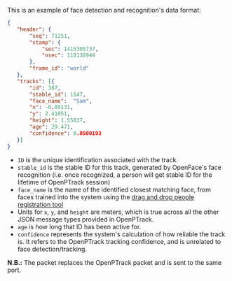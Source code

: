 This is an example of face detection and recognition's data format:

```json 
{
   "header": {
       "seq": 71251,
       "stamp": {
           "sec": 1415305737,
           "nsec": 110138944
       },
       "frame_id": "world"
   },
   "tracks": [{
       "id": 387,
       "stable_id": 1147,
       "face_name":  "Sam",
       "x": -0.89131,
       "y": 2.41851,
       "height": 1.55837,
       "age": 29.471,
       "confidence": 0.0500193
   }]
}
```

 - ```ID``` is the unique identification associated with the track. 
 - ```stable_id``` is the stable ID for this track, generated by OpenFace's face recognition (i.e. once recognized, a person will get stable ID for the lifetime of OpenPTrack session)
 - ```face_name``` is the name of the identified closest matching face, from faces trained into the system using the [drag and drop people registration tool](https://github.com/OpenPTrack/open_ptrack_v2/wiki/Face-Parameters#drag-and-drop-tool-for-face-recognition) 
 - Units for ```x```, ```y```, and ```height``` are meters, which is true across all the other JSON message types provided in OpenPTrack. 
 - ```age``` is how long that ID has been active for.
 - ```confidence``` represents the system's calculation of how reliable the track is. It refers to the OpenPTrack tracking confidence, and is unrelated to face detection/tracking. 

**N.B.:** The packet replaces the OpenPTrack packet and is sent to the same port. 
